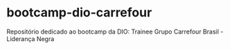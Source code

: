 # bootcamp-dio-carrefour
Repositório dedicado ao bootcamp da DIO: Trainee Grupo Carrefour Brasil - Liderança Negra
